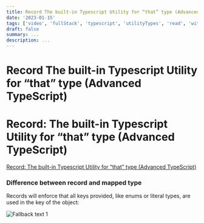 ```yaml
---
title: Record The built-in Typescript Utility for “that” type (Advanced TypeScript)
date: '2023-01-15'
tags: ['video', 'fullStack', 'typescript', 'utilityTypes', 'read', 'withResume']
draft: false
summary: ...
description: ...
---
```


# Record The built-in Typescript Utility for “that” type (Advanced TypeScript)

# Record: The built-in Typescript Utility for “that” type (Advanced TypeScript)
[Record: The built-in Typescript Utility for “that” type (Advanced TypeScript)](https://www.youtube.com/watch?v=-yvPxBaCLM0&ab_channel=BasaratCodes)

### Difference between record and mapped type

Records will enforce that all keys provided, like enums or literal types, are used in the key of the object:

![Fallback text 1](/static/assets/pasted-image-20221003190855.png)